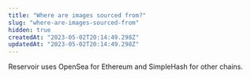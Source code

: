 ```yaml
---
title: "Where are images sourced from?"
slug: "where-are-images-sourced-from"
hidden: true
createdAt: "2023-05-02T20:14:49.298Z"
updatedAt: "2023-05-02T20:14:49.298Z"
---
```

Reservoir uses OpenSea for Ethereum and SimpleHash for other chains.